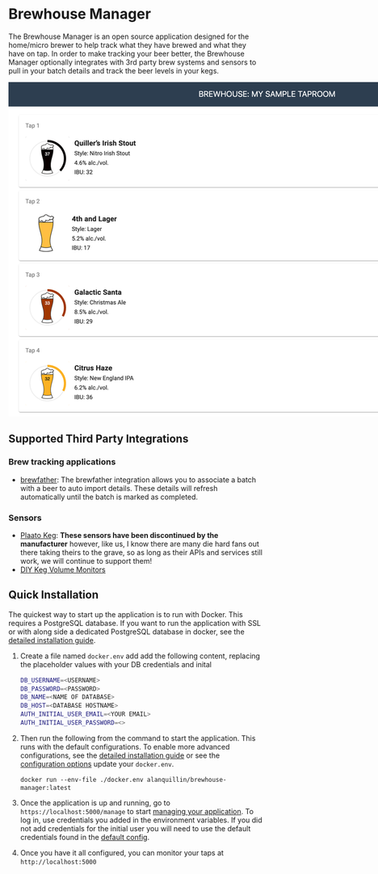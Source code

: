 # Brewhouse Manager

The Brewhouse Manager is an open source application designed for the home/micro brewer to help track what they have
brewed and what they have on tap.  In order to make tracking your beer better, the Brewhouse Manager optionally
integrates with 3rd party brew systems and sensors to pull in your batch details and track the beer levels in your kegs.

<img src="./docs/img/preview.png" style="max-width: 1200px; height: auto" />

## Supported Third Party Integrations

### Brew tracking applications

- [brewfather](https://brewfather.app/): The brewfather integration allows you to associate a batch with a beer to auto 
import details.  These details will refresh automatically until the batch is marked as completed.

### Sensors

- [Plaato Keg](https://plaato.io/products/plaato-keg):  **These sensors have been discontinued by the manufacturer** however,
like us, I know there are many die hard fans out there taking theirs to the grave, so as long as their APIs and services still
work, we will continue to support them!
- [DIY Keg Volume Monitors](https://github.com/alanquillin/keg-volume-monitors)

## Quick Installation

The quickest way to start up the application is to run with Docker.  This requires a PostgreSQL database. If you want
to run the application with SSL or with along side a dedicated PostgreSQL database in docker, see the
[detailed installation guide](./docs/install.md).

1. Create a file named `docker.env` add add the following content, replacing the placeholder values with your DB
credentials and inital  

    ``` bash
    DB_USERNAME=<USERNAME>
    DB_PASSWORD=<PASSWORD>
    DB_NAME=<NAME OF DATABASE>
    DB_HOST=<DATABASE HOSTNAME>
    AUTH_INITIAL_USER_EMAIL=<YOUR EMAIL>
    AUTH_INITIAL_USER_PASSWORD=<>
    ```

2. Then run the following from the command to start the application.  This runs with the default configurations.  To enable more
advanced configurations, see the [detailed installation guide](./docs/install.md) or see the
[configuration options](./docs/configs.md) update your `docker.env`.

    ```shell
    docker run --env-file ./docker.env alanquillin/brewhouse-manager:latest
    ```

3. Once the application is up and running, go to `https://localhost:5000/manage` to start 
[managing your application](./docs/manage.md).  To log in, use credentials you added in the environment variables.  If
you did not add credentials for the initial user you will need to use the default credentials found in the
[default config](./config/default.json).

4. Once you have it all configured, you can monitor your taps at `http://localhost:5000`